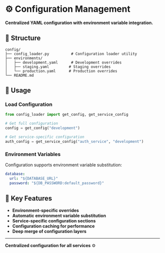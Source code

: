 # ⚙️ Configuration Management

**Centralized YAML configuration with environment variable integration.**

## 📁 Structure

```
config/
├── config_loader.py          # Configuration loader utility
├── environments/
│   ├── development.yaml      # Development overrides
│   ├── staging.yaml         # Staging overrides
│   └── production.yaml      # Production overrides
└── README.md
```

## 🔧 Usage

### Load Configuration
```python
from config_loader import get_config, get_service_config

# Get full configuration
config = get_config("development")

# Get service-specific configuration
auth_config = get_service_config("auth_service", "development")
```

### Environment Variables
Configuration supports environment variable substitution:

```yaml
database:
  url: "${DATABASE_URL}"
  password: "${DB_PASSWORD:default_password}"
```

## 🎯 Key Features

- **Environment-specific overrides**
- **Automatic environment variable substitution**
- **Service-specific configuration sections**
- **Configuration caching for performance**
- **Deep merge of configuration layers**

---

**Centralized configuration for all services** ⚙️